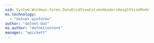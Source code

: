 ```yaml
---
uid: System.Windows.Forms.DataGridViewColumnHeadersHeightSizeMode
ms.technology: 
  - "dotnet-winforms"
author: "dotnet-bot"
ms.author: "dotnetcontent"
manager: "wpickett"
---
```

